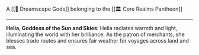 A [[🛐 Dreamscape Gods]] belonging to the [[🏛 Core Realms Pantheon]]

---

**Helia, Goddess of the Sun and Skies**: Helia radiates warmth and light, illuminating the world with her brilliance. As the patron of merchants, she blesses trade routes and ensures fair weather for voyages across land and sea.